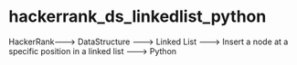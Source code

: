 # hackerrank_ds_linkedlist_python
HackerRank---> DataStructure ---> Linked List ---> Insert a node at a specific position in a linked list ---> Python
